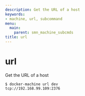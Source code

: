 ```yaml
---
description: Get the URL of a host
keywords:
- machine, url, subcommand
menu:
  main:
    parent: smn_machine_subcmds
title: url
---
```


# url

Get the URL of a host

    $ docker-machine url dev
    tcp://192.168.99.109:2376
